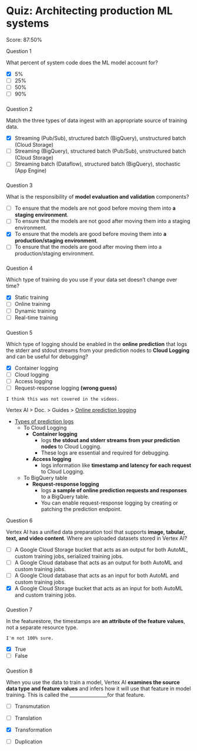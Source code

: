 # Quiz: Architecting production ML systems

Score: 87:50%

Question 1

What percent of system code does the ML model account for?



- [x] 5%
- [ ] 25%
- [ ] 50%
- [ ] 90%

### 

Question 2

Match the three types of data ingest with an appropriate source of training data.



- [x] Streaming (Pub/Sub), structured batch (BigQuery), unstructured batch (Cloud Storage)
- [ ] Streaming (BigQuery), structured batch (Pub/Sub), unstructured batch (Cloud Storage)
- [ ] Streaming batch (Dataflow), structured batch (BigQuery), stochastic (App Engine)

### 

Question 3

What is the responsibility of **model evaluation and validation** components?



- [ ] To ensure that the models are not good before moving them into **a staging environment**.
- [ ] To ensure that the models are not good after moving them into a staging environment.
- [x] To ensure that the models are good before moving them into **a production/staging environment**.
- [ ] To ensure that the models are good after moving them into a production/staging environment.

### 

Question 4

Which type of training do you use if your data set doesn’t change over time?



- [x] Static training
- [ ] Online training
- [ ] Dynamic training
- [ ] Real-time training

### 

Question 5

Which type of logging should be enabled in the **online prediction** that logs the stderr and stdout streams from your prediction nodes to **Cloud Logging** and can be useful for debugging?

- [x] Container logging
- [ ] Cloud logging
- [ ] Access logging
- [ ] Request-response logging **(wrong guess)**

```
I think this was not covered in the videos.
```

Vertex AI > Doc. > Guides > [Online prediction logging](https://cloud.google.com/vertex-ai/docs/predictions/online-prediction-logging?hl=ko#enable_disable_logs-console)

- [Types of prediction logs](https://cloud.google.com/vertex-ai/docs/predictions/online-prediction-logging#log-types)
  - To Cloud Logging
    - **Container logging**
      - logs **the stdout and stderr streams from your prediction nodes** to Cloud Logging. 
      - These logs are essential and required for debugging.
    - **Access logging**
      - logs information like **timestamp and latency for each request** to Cloud Logging.
  - To BigQuery table
    - **Request-response logging** 
      - logs **a sample of online prediction requests and responses** to a BigQuery table.
      - You can enable request-response logging by creating or patching the prediction endpoint.

Question 6

Vertex AI has a unified data preparation tool that supports **image, tabular, text, and video content**. Where are uploaded datasets stored in Vertex AI?



- [ ] A Google Cloud Storage bucket that acts as an output for both AutoML, custom training jobs, serialized training jobs.
- [ ] A Google Cloud database that acts as an output for both AutoML and custom training jobs.
- [ ] A Google Cloud database that acts as an input for both AutoML and custom training jobs.
- [x] A Google Cloud Storage bucket that acts as an input for both AutoML and custom training jobs.

### 

Question 7

In the featurestore, the timestamps are **an attribute of the feature values**, not a separate resource type.

```
I'm not 100% sure.
```



- [x] True
- [ ] False

### 

Question 8

When you use the data to train a model, Vertex AI **examines the source data type and feature values** and infers how it will use that feature in model training. This is called the ________________for that feature.



- [ ] Transmutation
- [ ] Translation
- [x] Transformation
- [ ] Duplication

